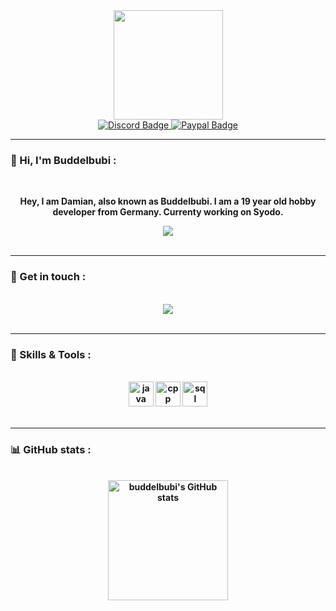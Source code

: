 <div align="center">
    <img src="https://buddelbubi.xyz/assets/images/syodo-small-400x400.png" width="175"/>
</div>

<div align="center">
    <a href="https://discord.syodo.xyz">
        <img src="https://img.shields.io/discord/991753247788371978?color=ff3f4c&label=Discord&logo=discord&logoColor=white&style=for-the-badge" alt="Discord Badge"/>
    </a>
    <a href="https://www.paypal.com/paypalme/buddelbubi">
        <img src="https://img.shields.io/badge/Coffee-Logo?color=ff3f4c&label=Donate&style=for-the-badge&logo=paypal&logoColor=white" alt="Paypal Badge"/>
    </a>
</div>

---

### 👋 Hi, I'm Buddelbubi :
</br>

<p align="center"><b>Hey, I am Damian, also known as Buddelbubi.
I am a 19 year old hobby developer from Germany. Currenty working on Syodo.<b/><p/>
<div align="center">
	<a href="https://visitcount.itsvg.in">
		<img src="https://komarev.com/ghpvc/?username=buddelbubi&color=ff3f4c&style=for-the-badge&logo=" />
	</a>
</div>
</br>

---

### 🛒 Get in touch : 
</br>
<div align="center">
    <a href="https://discord.com/users/468499875718234112">
		<img src="https://discord.c99.nl/widget/theme-4/468499875718234112.png">
	</a>
</div>
</br>

---

### 🧰 Skills & Tools :
</br>
<div align="center">
	<img height="40" src="https://cdn-icons-png.flaticon.com/512/226/226777.png" alt="java" title="Java" />
  <img height="40" src="https://cdn-icons-png.flaticon.com/512/6132/6132222.png" alt="cpp" title="Cpp" />
  <img height="40" src="https://cdn.icon-icons.com/icons2/1508/PNG/512/mysqlworkbench_103806.png" alt="sql" title="Sql" />
</div>
</br>

---

### 📊 GitHub stats :
</br>
<div align="center">
    <a href="https://github.com/buddelbubi">
		<img alt="buddelbubi's GitHub stats" src="https://github-readme-stats.vercel.app/api?username=buddelbubi&show_icons=true&bg_color=00000000&title_color=f1f1f1&text_color=8491a0&icon_color=ff3f4c&hide_border=true" height="192px"/>
	</a>
</div>
</br>
